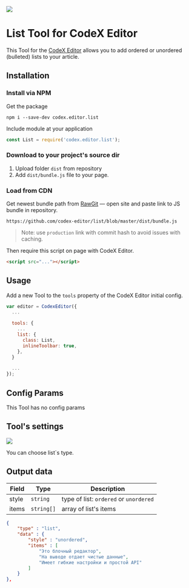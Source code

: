 ![](https://badgen.net/badge/CodeX%20Editor/v2.0/blue)

# List Tool for CodeX Editor

This Tool for the [CodeX Editor](https://ifmo.su/editor) allows you to add ordered or unordered (bulleted) lists to your article.

## Installation

### Install via NPM

Get the package

```shell
npm i --save-dev codex.editor.list
```

Include module at your application

```javascript
const List = require('codex.editor.list');
```

### Download to your project's source dir

1. Upload folder `dist` from repository
2. Add `dist/bundle.js` file to your page.

### Load from CDN

Get newest bundle path from [RawGit](https://rawgit.com) — open site and paste link to JS bundle in repository.

`https://github.com/codex-editor/list/blob/master/dist/bundle.js`

> Note: use `production` link with commit hash to avoid issues with caching.

Then require this script on page with CodeX Editor.

```html
<script src="..."></script>
```

## Usage

Add a new Tool to the `tools` property of the CodeX Editor initial config.

```javascript
var editor = CodexEditor({
  ...
  
  tools: {
    ...
    list: {
      class: List,
      inlineToolbar: true,
    },
  }
  
  ...
});
```

## Config Params

This Tool has no config params

## Tool's settings

![](https://capella.pics/bf5a42e4-1350-499d-a728-493b0fcaeda4.jpg)

You can choose list`s type.

## Output data

| Field | Type       | Description                            |
| ----- | ---------- | -------------------------------------- |
| style | `string`   | type of list: `ordered` or `unordered` |
| items | `string[]` | array of list's items                  |


```json
{
    "type" : "list",
    "data" : {
        "style" : "unordered",
        "items" : [
            "Это блочный редактор",
            "На выводе отдает чистые данные",
            "Имеет гибкие настройки и простой API"
        ]
    }
},
```

